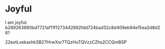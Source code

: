 # Joyful

I am joyful: b289263880bd7721af11f1273442892fdd724bad32c8d409eb94e15ea2d8d261


22extLxekaxhkSB27HrwXsr7TQzHuTQVzzCZhs2CCQmBSP